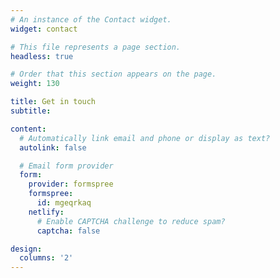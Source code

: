 ```yaml
---
# An instance of the Contact widget.
widget: contact

# This file represents a page section.
headless: true

# Order that this section appears on the page.
weight: 130

title: Get in touch
subtitle:

content:
  # Automatically link email and phone or display as text?
  autolink: false

  # Email form provider
  form:
    provider: formspree
    formspree:
      id: mgeqrkaq
    netlify:
      # Enable CAPTCHA challenge to reduce spam?
      captcha: false

design:
  columns: '2'
---
```

